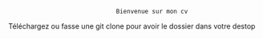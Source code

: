                                   Bienvenue sur mon cv

Téléchargez ou fasse une git clone pour avoir le dossier dans votre destop

